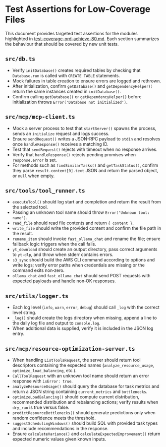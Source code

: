 # Test Assertions for Low-Coverage Files

This document provides targeted test assertions for the modules highlighted in [test-coverage-prd-achieve-80.md](test-coverage-prd-achieve-80.md). Each section summarizes the behaviour that should be covered by new unit tests.

## `src/db.ts`
- Verify `initDatabase()` creates required tables by checking that `Database.run` is called with `CREATE TABLE` statements.
- Mock failures in table creation to ensure errors are logged and rethrown.
- After initialization, confirm `getDatabase()` and `getDependencyHelper()` return the same instances created in `initDatabase()`.
- Confirm calling `getDatabase()` or `getDependencyHelper()` before initialization throws `Error('Database not initialized')`.

## `src/mcp/mcp-client.ts`
- Mock a server process to test that `startServer()` spawns the process, sends an `initialize` request and logs success.
- Ensure `sendRequest()` writes a JSON-RPC payload to `stdin` and resolves once `handleResponse()` receives a matching ID.
- Test that `sendRequest()` rejects with timeout when no response arrives.
- Verify that `handleResponse()` rejects pending promises when `response.error` is set.
- For methods such as `findSimilarTasks()` and `getTaskStatus()`, confirm they parse `result.content[0].text` JSON and return the parsed object, or `null` when empty.

## `src/tools/tool_runner.ts`
- `executeTool()` should log start and completion and return the result from the selected tool.
- Passing an unknown tool name should throw `Error('Unknown tool: name')`.
- `read_file` should read file contents and return `{ content }`.
- `write_file` should write the provided content and confirm the file path in the result.
- `rename_item` should invoke `fast_ollama_chat` and rename the file; ensure fallback logic triggers when the call fails.
- `yt_download` should create an output directory, pass correct arguments to `yt-dlp`, and throw when stderr contains errors.
- `s3_sync` should build the AWS CLI command according to options and write logs; verify error paths when credentials are missing or the command exits non‑zero.
- `ollama_chat` and `fast_ollama_chat` should send POST requests with expected payloads and handle non‑OK responses.

## `src/utils/logger.ts`
- Each log level (`info`, `warn`, `error`, `debug`) should call `_log` with the correct level string.
- `_log()` should create the logs directory when missing, append a line to the daily log file and output to `console.log`.
- When additional data is supplied, verify it is included in the JSON log entry.

## `src/mcp/resource-optimization-server.ts`
- When handling `ListToolsRequest`, the server should return tool descriptors containing the expected names (`analyze_resource_usage`, `optimize_load_balancing`, etc.).
- `CallToolRequest` with an unknown tool name should return an error response with `isError: true`.
- `analyzeResourceUsage()` should query the database for task metrics and return a JSON string containing `current_metrics` and `bottlenecks`.
- `optimizeLoadBalancing()` should compute current distribution, recommended distribution and rebalancing actions; verify results when `dry_run` is true versus false.
- `predictResourceBottlenecks()` should generate predictions only when random confidence meets the threshold.
- `suggestSchedulingWindows()` should build SQL with provided task types and include recommendations in the response.
- Ensure `calculateVariance()` and `calculateExpectedImprovement()` return expected numeric values given known inputs.

